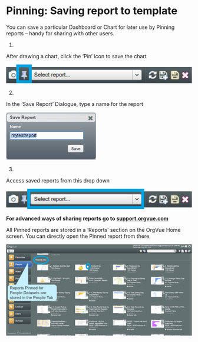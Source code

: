 # Pinning: Saving report to template

You can save a particular Dashboard or Chart for later use by Pinning reports – handy for sharing with other users.

1.
After drawing a chart, click the ‘Pin’ icon to save the chart

![](5-016.pin.png)

2.
In the ‘Save Report’ Dialogue, type a name for the report

![](5-017.savereport.png)

3.
Access saved reports from this drop down

![](5-018.savedreports.png)

**For advanced ways of sharing reports go to [support.orgvue.com](support.orgvue.com)**

All Pinned reports are stored in a ‘Reports’ section on the OrgVue Home screen. You can directly open the Pinned report from there.

![](5-019.opensavedreports.png)